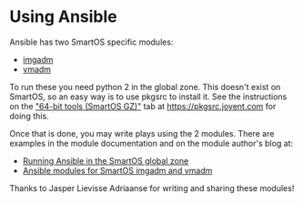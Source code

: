 # Using Ansible

Ansible has two SmartOS specific modules:

- [imgadm](https://docs.ansible.com/ansible/latest/collections/community/general/imgadm_module.html)
- [vmadm](https://docs.ansible.com/ansible/latest/collections/community/general/vmadm_module.html)

To run these you need python 2 in the global zone. This doesn't exist on
SmartOS, so an easy way is to use pkgsrc to install it. See the
instructions on the
["64-bit tools (SmartOS GZ)"](https://pkgsrc.joyent.com/install-on-illumos/)
tab at <https://pkgsrc.joyent.com> for doing this.

Once that is done, you may write plays using the 2 modules. There are
examples in the module documentation and on the module author's blog at:

- [Running Ansible in the SmartOS global zone][ansible-gz]
- [Ansible modules for SmartOS imgadm and vmadm][ansible-imgadm-vmadm]

[ansible-gz]: https://blog.jasper.la/posts/running-ansible-in-the-smartos-global-zone/
[ansible-imgadm-vmadm]: https://blog.jasper.la/posts/ansible-modules-for-smartos-imgadm-and-vmadm/

Thanks to Jasper Lievisse Adriaanse for writing and sharing these
modules!
